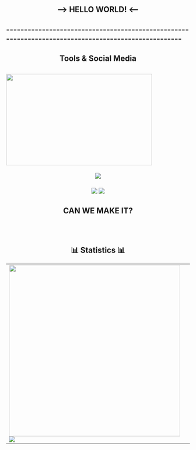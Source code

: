 
<h2 align="center"> --> HELLO WORLD! <-- </h2>
<h2> ---------------------------------------------------------------------------------------------------- </h2>
  
<h2 align="center">  Tools & Social Media <h2>
   
<img src="https://media.tenor.com/BJk_XKXnJbwAAAAi/gura-gura-dance.gif" width="400" height="250" align="center">
<p align="center">
<a href="https://github.com/WahyuniPutra"><img src="https://skillicons.dev/icons?i=eclipse,vscode,github,cpp,java,py,html,php,bootstrap,js,mysql,instagram" </a></p>
 <p align="center">
 <a href="https://www.instagram.com/wahyunp__/">
 <img src="https://img.shields.io/badge/instagram-E4405F?style=for-the-badge&logo=instagram&logoColor=white" /></a>
 <a href="https://www.facebook.com/savezone.1232__/">
 <img src="https://img.shields.io/badge/Facebook-Connect-brightgreen?style=for-the-badge&labelColor=black&logo=facebook" /></a></p>
<h2 align="center"> CAN WE MAKE IT? </h2>
<br><br>
   
 <h2 align="center"> 📊 Statistics 📊 </h2>
<table border="0" align="center">
  <tr border="0">
    <td width="50%" align="center">
      <img src="https://github-readme-stats.vercel.app/api/top-langs/?username=WahyuniPutra&theme=highcontrast&hide=TeX&layout=compact" width="469" align="left" />
      <img src="https://github-readme-stats.vercel.app/api?username=WahyuniPutra&theme=highcontrast&count_private=true&show_icons=true&include_all_commits=true" align="left" />
    </td>
  </tr>
</table>

